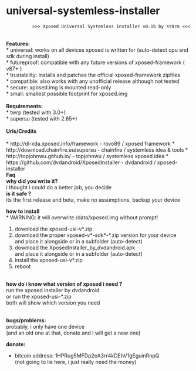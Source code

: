 # universal-systemless-installer

              >>> Xposed Universal Systemless Installer v0.1b by st0rm <<<
</BR>
<B>Features:</B></BR>
* universal: works on all devices xposed is written for (auto-detect cpu and sdk during install)</BR>
* futureproof: compatible with any future versions of xposed-framework ( v87+ )</BR>
* trustability: installs and patches the official xposed-framework zipfiles</BR>
* compatible: also works with any unofficial release although not tested</BR>
* secure: xposed.img is mounted read-only</BR>
* small: smallest possible footprint for xposed.img</BR>
</BR>
<B>Requirements:</B></BR>
* twrp     (tested with 3.0+)</BR>
* supersu  (tested with 2.65+)</BR>
</BR>
<B>Urls/Credits</B></BR>
</BR>
* http://dl-xda.xposed.info/framework            - rovo89 / xposed framework
* http://download.chainfire.eu/supersu           - chainfire / systemless idea & tools
* http://topjohnwu.github.io/                    - topjohnwu / systemless xposed idea
* https://github.com/dvdandroid/XposedInstaller  - dvdandroid / xposed-installer
</BR>
<B>Faq</B>
</BR>
  <B>why did you write it?</B></BR>
    i thought i could do a better job, you decide
</BR>
  <B>is it safe ?</B></BR>
    its the first release and beta, make no assumptions, backup your device

  <B>how to install</B></BR>
    * WARNING: it will overwrite /data/xposed.img without prompt!</BR>
  1. download the xposed-usi-v*.zip</BR>
  2. download the proper xposed-v*-sdk*-*.zip version for your device</BR>
     and place it alongside or in a subfolder (auto-detect)</BR>
  3. download the XposedInstaller_by_dvdandroid.apk</BR>
     and place it alongside or in a subfolder (auto-detect)</BR>
  4. install the xposed-usi-v*.zip</BR>
  5. reboot</BR>
</BR>
  <B>how do i know what version of xposed i need ?</B></BR>
  run the xposed installer by dvdandroid</BR>
  or run the xposed-usi-*.zip</BR>
  both will show which version you need</BR>
  </BR>

  <B>bugs/problems:</B></BR>
  probably, i only have one device</BR>
  (and an old one at that, donate and i will get a new one)</BR>
 
  <B>donate:</B></BR>
  * bitcoin address: 1HPRug5MFDp2eA3rr4kDEhV1gEguinRnpQ</BR>
   (not going to lie here, i just really need the money)</BR>
